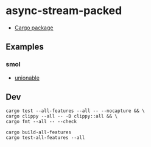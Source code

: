 # async-stream-packed

* [Cargo package](https://crates.io/crates/async-stream-packed)

## Examples

### smol 

* [unionable](demos/smol/src/unionable.rs)

## Dev

```
cargo test --all-features --all -- --nocapture && \
cargo clippy --all -- -D clippy::all && \
cargo fmt --all -- --check
```

```
cargo build-all-features
cargo test-all-features --all
```

